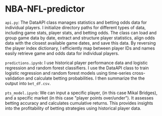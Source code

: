 # NBA-NFL-predictor

`api.py`: The DataAPI class manages statistics and betting odds data for individual players. I initialize directory paths for different types of data, including game stats, player stats, and betting odds. The class can load and group game data by date, extract and structure player statistics, align odds data with the closest available game dates, and save this data. By reversing the player index dictionary, I efficiently map between player IDs and names easily retrieve game and odds data for individual players.

`predictions.ipynb`: I use historical player performance data and logistic regression and random forest classifiers. I use the DataAPI class to train logistic regression and random forest models using time-series cross-validation and calculate betting probabilities. I then summarize the the output into `bet_df.csv`. 

`pts_model.ipynb`: We can input a specific player, (in this case Mikal Bridges), and a specific market (in this case "player points over/under"). It assesses betting accuracy and calculates cumulative returns. This provides insights into the profitability of betting strategies using historical player data.